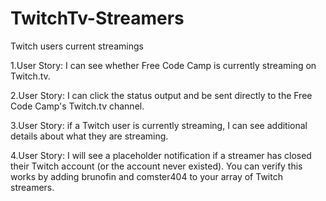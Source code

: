 # TwitchTv-Streamers
Twitch users current streamings


1.User Story: I can see whether Free Code Camp is currently streaming on Twitch.tv.

2.User Story: I can click the status output and be sent directly to the Free Code Camp's Twitch.tv channel.

3.User Story: if a Twitch user is currently streaming, I can see additional details about what they are streaming.

4.User Story: I will see a placeholder notification if a streamer has closed their Twitch account (or the account never existed). You can verify this works by adding brunofin and comster404 to your array of Twitch streamers.
